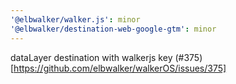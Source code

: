 ```yaml
---
'@elbwalker/walker.js': minor
'@elbwalker/destination-web-google-gtm': minor
---
```


dataLayer destination with walkerjs key
(#375)[https://github.com/elbwalker/walkerOS/issues/375]
